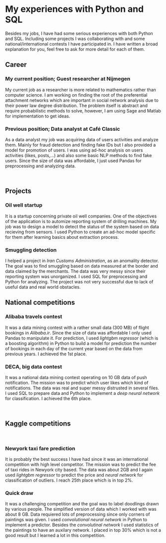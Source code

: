 # My experiences with Python and SQL






Besides my jobs, I have had some serious experiences with both Python and SQL. Including some projects I was collaborating with and some national/international contests I have participated in. I have written a broad explanation for you, feel free to ask for more detail for each of them.


## Career

### My current position; Guest researcher at Nijmegen

My current job as a researcher is more related to mathematics rather than computer science. I am working on finding the root of the preferential attachment networks which are important in social network analysis due to their power law degree distribution. The problem itself is abstract and require probabilistic methods to solve, however, I am using Sage and Matlab for implementation to get ideas.

### Previous position; Data analyst at Café Classic

As a data analyst my job was acquiring data of users activities and analyze them. Mainly for fraud detection and finding fake IDs but I also provided a model for promotion of users. I was using ad-hoc analysis on users activities (likes, posts,…) and also some basic NLP methods to find fake users. Since the size of data was affordable, I just used Pandas for preprocessing and analyzing data.




 
## Projects

### Oil well startup
It is a startup concerning private oil well companies. One of the objectives of the application is to automize reporting system of drilling machines. My job was to design a model to detect the status of the system based on data recieving from sensors.
I used Python to create an ad-hoc model specific for them after learning basics about extraction process.

### Smuggling detection
I helped a project in *Iran Customs Administration*, as an anomality detector. The goal was to find smuggling based on data measured at the border and data claimed by the merchants. The data was very messy since their reporting system was unorganized. I used SQL for preprocessing and Python for analyzing. The project was not very successful due to lack of useful data and real world obstacles.
 
## National competitions

### Alibaba travels contest
It was a data mining contest with a rather small data (300 MB) of flight bookings in *Alibaba.ir*. Since the size of data was affordable I only used Pandas to manipulate it. For prediction, I used *lightgbm regressor* (which is a boosting algorithm) in Python to build a model for prediction the number of bookings in each day of the current year based on the data from previous years. I achieved the 1st place.

### DECA, big data contest
It was a national data mining contest operating on 10 GB data of push notification. The mission was to predict which user likes which kind of notifications. The data was real and super messy distrusted in several files. I used SQL to prepare data and Python to implement a *deep neural network* for classification. I achieved the 6th place.

 
## Kaggle competitions
 

### Newyork taxi fare prediction
It is probably the best success I have had since it was an international competition with high level competitor. The mission was to predict the fee of taxi rides in Newyork city based. The data was about 2GB and I again used *lightgbm regressor* to predict the price and *neural network* for classification of outliers. I reach 25th place which is in top 2%.

### Quick draw
It was a challenging competition and the goal was to label doodlings drawn by various people. The simplified version of data which I worked with was about 8 GB. Data requiered lots of preprocessing since only corners of paintings was given. I used *convolutional neural network* in Python to implement a predictor. Besides the *convolutinal network* I used statistics of the paintings to have an auxilary network. I placed in top 30% which is not a good result but I learned a lot in this competition.

